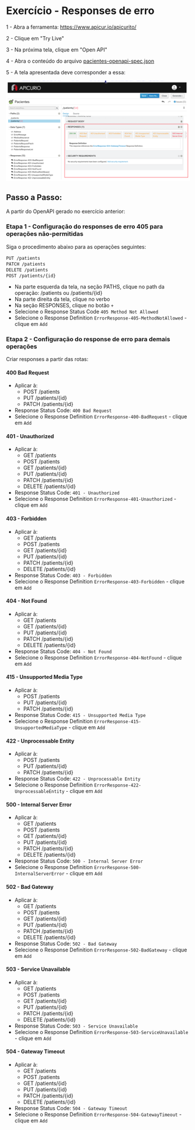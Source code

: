 # Exercício - Responses de erro

1 - Abra a ferramenta:
https://www.apicur.io/apicurito/

2 - Clique em "Try Live"

3 - Na próxima tela, clique em "Open API"
 
4 - Abra o conteúdo do arquivo [pacientes-openapi-spec.json](pacientes-openapi-spec.json)

5 - A tela apresentada deve corresponder a essa:

![print01.png](print01.png)

## Passo a Passo:

A partir do OpenAPI gerado no exercício anterior:

### Etapa 1 - Configuração do responses de erro 405 para operações não-permitidas

Siga o procedimento abaixo para as operações seguintes:
```
PUT /patients
PATCH /patients
DELETE /patients
POST /patients/{id}
```

* Na parte esquerda da tela, na seção PATHS, clique no path da operação: /patients ou /patients/{id}
* Na parte direita da tela, clique no verbo
* Na seção RESPONSES, clique no botão `+`
* Selecione o Response Status Code `405 Method Not Allowed`
* Selecione o Response Definition `ErrorResponse-405-MethodNotAllowed` - clique em `Add`


### Etapa 2 - Configuração do response de erro para demais operações

Criar responses a partir das rotas:

#### 400 Bad Request
* Aplicar à:
  * POST /patients
  * PUT /patients/{id}
  * PATCH /patients/{id}
* Response Status Code: `400 Bad Request`
* Selecione o Response Definition `ErrorResponse-400-BadRequest` - clique em `Add`

#### 401 - Unauthorized
* Aplicar à:
  * GET /patients
  * POST /patients
  * GET /patients/{id}
  * PUT /patients/{id}
  * PATCH /patients/{id}
  * DELETE /patients/{id}
* Response Status Code: `401 - Unauthorized`
* Selecione o Response Definition `ErrorResponse-401-Unauthorized` - clique em `Add`

#### 403 - Forbidden
* Aplicar à:
  * GET /patients
  * POST /patients
  * GET /patients/{id}
  * PUT /patients/{id}
  * PATCH /patients/{id}
  * DELETE /patients/{id}
* Response Status Code: `403 - Forbidden`
* Selecione o Response Definition `ErrorResponse-403-Forbidden` - clique em `Add`

#### 404 - Not Found
* Aplicar à:
  * GET /patients
  * GET /patients/{id}
  * PUT /patients/{id}
  * PATCH /patients/{id}
  * DELETE /patients/{id}
* Response Status Code: `404 - Not Found`
* Selecione o Response Definition `ErrorResponse-404-NotFound` - clique em `Add`

#### 415 - Unsupported Media Type
* Aplicar à:
  * POST /patients
  * PUT /patients/{id}
  * PATCH /patients/{id}
* Response Status Code: `415 - Unsupported Media Type`
* Selecione o Response Definition `ErrorResponse-415-UnsupportedMediaType` - clique em `Add`

#### 422 - Unprocessable Entity
* Aplicar à:
  * POST /patients
  * PUT /patients/{id}
  * PATCH /patients/{id}
* Response Status Code: `422 - Unprocessable Entity`
* Selecione o Response Definition `ErrorResponse-422-UnprocessableEntity` - clique em `Add`

#### 500 - Internal Server Error
* Aplicar à:
  * GET /patients
  * POST /patients
  * GET /patients/{id}
  * PUT /patients/{id}
  * PATCH /patients/{id}
  * DELETE /patients/{id}
* Response Status Code: `500 - Internal Server Error`
* Selecione o Response Definition `ErrorResponse-500-InternalServerError` - clique em `Add`

#### 502 - Bad Gateway
* Aplicar à:
  * GET /patients
  * POST /patients
  * GET /patients/{id}
  * PUT /patients/{id}
  * PATCH /patients/{id}
  * DELETE /patients/{id}
* Response Status Code: `502 - Bad Gateway`
* Selecione o Response Definition `ErrorResponse-502-BadGateway` - clique em `Add`

#### 503 - Service Unavailable
* Aplicar à:
  * GET /patients
  * POST /patients
  * GET /patients/{id}
  * PUT /patients/{id}
  * PATCH /patients/{id}
  * DELETE /patients/{id}
* Response Status Code: `503 - Service Unavailable`
* Selecione o Response Definition `ErrorResponse-503-ServiceUnavailable` - clique em `Add`

#### 504 - Gateway Timeout
* Aplicar à:
  * GET /patients
  * POST /patients
  * GET /patients/{id}
  * PUT /patients/{id}
  * PATCH /patients/{id}
  * DELETE /patients/{id}
* Response Status Code: `504 - Gateway Timeout`
* Selecione o Response Definition `ErrorResponse-504-GatewayTimeout` - clique em `Add`